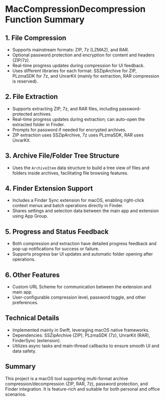 # MacCompressionDecompression Function Summary

## 1. File Compression
- Supports mainstream formats: ZIP, 7z (LZMA2), and RAR.
- Optional password protection and encryption for content and headers (ZIP/7z).
- Real-time progress updates during compression for UI feedback.
- Uses different libraries for each format: SSZipArchive for ZIP, PLzmaSDK for 7z, and UnrarKit (mainly for extraction, RAR compression is reserved).

## 2. File Extraction
- Supports extracting ZIP, 7z, and RAR files, including password-protected archives.
- Real-time progress updates during extraction; can auto-open the extracted folder in Finder.
- Prompts for password if needed for encrypted archives.
- ZIP extraction uses SSZipArchive, 7z uses PLzmaSDK, RAR uses UnrarKit.

## 3. Archive File/Folder Tree Structure
- Uses the `ArchiveItem` data structure to build a tree view of files and folders inside archives, facilitating file browsing features.

## 4. Finder Extension Support
- Includes a Finder Sync extension for macOS, enabling right-click context menus and batch operations directly in Finder.
- Shares settings and selection data between the main app and extension using App Group.

## 5. Progress and Status Feedback
- Both compression and extraction have detailed progress feedback and pop-up notifications for success or failure.
- Supports progress bar UI updates and automatic folder opening after operations.

## 6. Other Features
- Custom URL Scheme for communication between the extension and main app.
- User-configurable compression level, password toggle, and other preferences.

## Technical Details
- Implemented mainly in Swift, leveraging macOS native frameworks.
- Dependencies: SSZipArchive (ZIP), PLzmaSDK (7z), UnrarKit (RAR), FinderSync (extension).
- Utilizes async tasks and main-thread callbacks to ensure smooth UI and data safety.

## Summary
This project is a macOS tool supporting multi-format archive compression/decompression (ZIP, RAR, 7z), password protection, and Finder integration. It is feature-rich and suitable for both personal and office scenarios.
